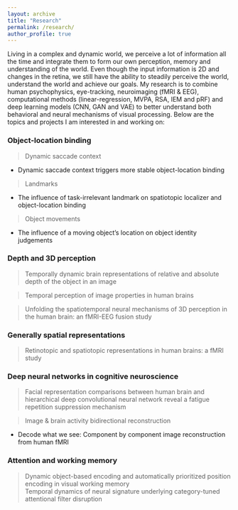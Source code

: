 ```yaml
---
layout: archive
title: "Research"
permalink: /research/
author_profile: true
---
```


Living in a complex and dynamic world, we perceive a lot of information all the time and integrate them to form our own perception, memory and understanding of the world. 
Even though the input information is 2D and changes in the retina, we still have the ability to steadily perceive the world, understand the world and achieve our goals. 
My research is to combine human psychophysics, eye-tracking, neuroimaging (fMRI & EEG), computational methods (linear-regression, MVPA, RSA, IEM and pRF) and deep learning models (CNN, GAN and VAE) 
to better understand both behavioral and neural mechanisms of visual processing. 
Below are the topics and projects I am interested in and working on: 

### Object-location binding  
> Dynamic saccade context  
- Dynamic saccade context triggers more stable object-location binding  
<!--
- A gating mechanism of spatiotopic object-location binding  
-->
> Landmarks  
- The influence of task-irrelevant landmark on spatiotopic localizer and object-location binding     
<!--
- The influence of task-relevant landmark on object-location binding  
-->
> Object movements  
- The influence of a moving object’s location on object identity judgements    
<!--
- The influence of movement predictability influence object-trajectory binding of a moving object  
-->

### Depth and 3D perception  
> Temporally dynamic brain representations of relative and absolute depth of the object in an image  

> Temporal perception of image properties in human brains  

> Unfolding the spatiotemporal neural mechanisms of 3D perception in the human brain: an fMRI-EEG fusion study  
<!--
> Reconstruction “Small in the distance and big on the contrary” from human brain activity  
> An fMRI and EEG dataset of 3D perception task  
> How 3D location influence object identity judgement?  
-->

### Generally spatial representations  
> Retinotopic and spatiotopic representations in human brains: a fMRI study
<!--
> Simulate spatial encoding across eye movements using RNN or SNN**
-->

### Deep neural networks in cognitive neuroscience  
> Facial representation comparisons between human brain and hierarchical deep convolutional neural network reveal a fatigue repetition suppression mechanism  

> Image & brain activity bidirectional reconstruction  
- Decode what we see: Component by component image reconstruction from human fMRI  
<!--
- Prediction of brain activity from what you see using self-supervised learning  
> Face Wheels: construct customized continuous face spaces  
-->

### Attention and working memory  
> Dynamic object-based encoding and automatically prioritized position encoding in visual working memory  
> Temporal dynamics of neural signature underlying category-tuned attentional filter disruption  